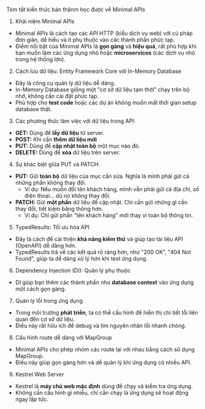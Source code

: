 Tóm tắt kiến thức bản thânm học được về Minimal APIs

1. Khái niệm Minimal APIs
- Minimal APIs là cách tạo các API HTTP (kiểu dịch vụ web) với cú pháp đơn giản, dễ hiểu và ít phụ thuộc vào các thành phần phức tạp.  
- Điểm nổi bật của Minimal APIs là **gọn gàng** và **hiệu quả**, rất phù hợp khi bạn muốn làm các ứng dụng nhỏ hoặc **microservices** (các dịch vụ nhỏ trong hệ thống lớn).

2. Cách lưu dữ liệu: Entity Framework Core với In-Memory Database
- Đây là công cụ quản lý dữ liệu dễ dàng.  
- In-Memory Database giống một "cơ sở dữ liệu tạm thời" chạy trên bộ nhớ, không cần cài đặt phức tạp.  
- Phù hợp cho **test code** hoặc các dự án không muốn mất thời gian setup database thật.

3. Các phương thức làm việc với dữ liệu trong API:
- **GET:** Dùng để **lấy dữ liệu** từ server.
- **POST:** Khi cần **thêm dữ liệu mới**
- **PUT:** Dùng để **cập nhật toàn bộ** một mục nào đó.
- **DELETE:** Dùng để **xóa** dữ liệu trên server.

4. Sự khác biệt giữa PUT và PATCH:
- **PUT:** Gửi **toàn bộ** dữ liệu của mục cần sửa. Nghĩa là mình phải gửi cả những phần không thay đổi.  
  - Ví dụ: Nếu muốn đổi tên khách hàng, mình vẫn phải gửi cả địa chỉ, số điện thoại... dù nó không thay đổi.  
- **PATCH:** Gửi **một phần** dữ liệu để cập nhật. Chỉ cần gửi những gì cần thay đổi, tiết kiệm băng thông hơn.  
  - Ví dụ: Chỉ gửi phần "tên khách hàng" mới thay vì toàn bộ thông tin.

5. TypedResults: Tối ưu hóa API
- Đây là cách để cải thiện **khả năng kiểm thử** và giúp tạo tài liệu API (OpenAPI) dễ dàng hơn.  
- TypedResults trả về các kết quả rõ ràng hơn, như "200 OK", "404 Not Found", giúp ta dễ dàng xử lý hơn khi test ứng dụng.

6. Dependency Injection (DI): Quản lý phụ thuộc
- DI giúp bạn thêm các thành phần như **database context** vào ứng dụng một cách gọn gàng.  

7. Quản lý lỗi trong ứng dụng
- Trong môi trường **phát triển**, ta có thể cấu hình để hiển thị chi tiết lỗi liên quan đến cơ sở dữ liệu.  
- Điều này rất hữu ích để debug và tìm nguyên nhân lỗi nhanh chóng.

8. Cấu hình route dễ dàng với MapGroup
- Minimal APIs cho phép nhóm các route lại với nhau bằng cách sử dụng MapGroup.  
- Điều này giúp gọn gàng hơn và dễ quản lý khi ứng dụng có nhiều API.

9. Kestrel Web Server
- Kestrel là **máy chủ web mặc định** dùng để chạy và kiểm tra ứng dụng.  
- Không cần cấu hình gì nhiều, chỉ cần chạy là ứng dụng sẽ hoạt động ngay lập tức.
